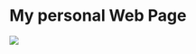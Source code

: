 # My personal Web Page

![](https://lh3.googleusercontent.com/sitesv/AAzXCkcKy5zFRviCc2ZvN_ZwuUm-NazKKBx-qfPGBjF6SHfGaZdHTTl8T_w_kD-Bg5ylqGvwyIK7OPyzkW-YKtDtrzpbiTqsc7WZ2UYcWUim_xc7CWgYJ9OC5AFEuSbQhFEe1SbFoNI_iacXye35KNEhxe2i7cyThU9jN2ql05vToDc5En4XdnXizetukJ_wKgWUG33I-zTpiWUvpiF4FIQOnPpjsbLmPzHYeXIE=w1280)